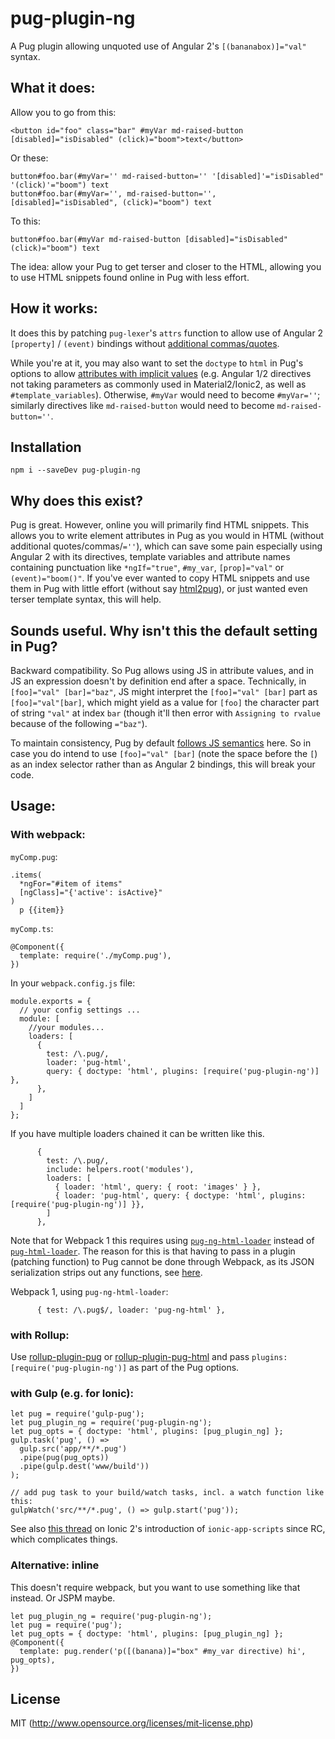 # pug-plugin-ng

A Pug plugin allowing unquoted use of Angular 2's `[(bananabox)]="val"` syntax.

## What it does:

Allow you to go from this:
```
<button id="foo" class="bar" #myVar md-raised-button [disabled]="isDisabled" (click)="boom">text</button>
```

Or these:
```
button#foo.bar(#myVar='' md-raised-button='' '[disabled]'="isDisabled" '(click)'="boom") text
button#foo.bar(#myVar='', md-raised-button='', [disabled]="isDisabled", (click)="boom") text
```

To this:
```
button#foo.bar(#myVar md-raised-button [disabled]="isDisabled" (click)="boom") text
```

The idea: allow your Pug to get terser and closer to the HTML, allowing you to use HTML snippets found online in Pug with less effort.

## How it works:

It does this by patching `pug-lexer`'s `attrs` function to allow use of Angular 2 `[property]` / `(event)` bindings without [additional commas/quotes](https://pugjs.org/language/attributes.html#quoted-attributes).

While you're at it, you may also want to set the `doctype` to `html` in Pug's options to allow [attributes with implicit values](https://pugjs.org/language/attributes.html#boolean-attributes) (e.g. Angular 1/2 directives not taking parameters as commonly used in Material2/Ionic2, as well as `#template_variables`). Otherwise, `#myVar` would need to become `#myVar=''`; similarly directives like `md-raised-button` would need to become `md-raised-button=''`.

## Installation

```
npm i --saveDev pug-plugin-ng
```

## Why does this exist?

Pug is great. However, online you will primarily find HTML snippets. This allows you to write element attributes in Pug as you would in HTML (without additional quotes/commas/`=''`), which can save some pain especially using Angular 2 with its directives, template variables and attribute names containing punctuation like `*ngIf="true"`, `#my_var`, `[prop]="val"` or `(event)="boom()"`.
If you've ever wanted to copy HTML snippets and use them in Pug with little effort (without say [html2pug](http://html2pug.com/)), or just wanted even terser template syntax, this will help.

## Sounds useful. Why isn't this the default setting in Pug?

Backward compatibility. So Pug allows using JS in attribute values, and in JS an expression doesn't by definition end after a space. Technically, in `[foo]="val" [bar]="baz"`, JS might interpret the `[foo]="val" [bar]` part as `[foo]="val"[bar]`, which might yield as a value for `[foo]` the character part of string `"val"` at index `bar` (though it'll then error with `Assigning to rvalue` because of the following `="baz"`).

To maintain consistency, Pug by default [follows JS semantics](https://github.com/pugjs/pug-lexer/pull/69#issuecomment-239973538) here. So in case you do intend to use `[foo]="val" [bar]` (note the space before the `[`) as an index selector rather than as Angular 2 bindings, this will break your code.

## Usage:

### With webpack:

`myComp.pug`:
```
.items(
  *ngFor="#item of items"
  [ngClass]="{'active': isActive}"
)
  p {{item}}
```

`myComp.ts`:
```
@Component({
  template: require('./myComp.pug'),
})
```

In your `webpack.config.js` file:
```
module.exports = {
  // your config settings ...
  module: [
    //your modules...
    loaders: [
      {
        test: /\.pug/,
        loader: 'pug-html', 
        query: { doctype: 'html', plugins: [require('pug-plugin-ng')] },
      },
    ]
  ]
};
```

If you have multiple loaders chained it can be written like this.

```
      {
        test: /\.pug/,
        include: helpers.root('modules'),
        loaders: [
          { loader: 'html', query: { root: 'images' } },
          { loader: 'pug-html', query: { doctype: 'html', plugins: [require('pug-plugin-ng')] }},
        ]
      },
```

Note that for Webpack 1 this requires using [`pug-ng-html-loader`](https://github.com/tycho01/pug-ng-html-loader) instead of [`pug-html-loader`](https://github.com/willyelm/pug-html-loader). The reason for this is that having to pass in a plugin (patching function) to Pug cannot be done through Webpack, as its JSON serialization strips out any functions, see [here](https://github.com/pugjs/pug-lexer/pull/69#issuecomment-241119765).

Webpack 1, using `pug-ng-html-loader`:
```
      { test: /\.pug$/, loader: 'pug-ng-html' },
```

### with Rollup:

Use [rollup-plugin-pug](https://github.com/aMarCruz/rollup-plugin-pug) or [rollup-plugin-pug-html](https://github.com/tycho01/rollup-plugin-pug-html/) and pass `plugins: [require('pug-plugin-ng')]` as part of the Pug options.

### with Gulp (e.g. for Ionic):
```
let pug = require('gulp-pug');
let pug_plugin_ng = require('pug-plugin-ng');
let pug_opts = { doctype: 'html', plugins: [pug_plugin_ng] };
gulp.task('pug', () =>
  gulp.src('app/**/*.pug')
  .pipe(pug(pug_opts))
  .pipe(gulp.dest('www/build'))
);

// add pug task to your build/watch tasks, incl. a watch function like this:
gulpWatch('src/**/*.pug', () => gulp.start('pug'));
```

See also [this thread](https://github.com/driftyco/ionic-app-scripts/issues/31) on Ionic 2's introduction of `ionic-app-scripts` since RC, which complicates things.

### Alternative: inline

This doesn't require webpack, but you want to use something like that instead. Or JSPM maybe.

```
let pug_plugin_ng = require('pug-plugin-ng');
let pug = require('pug');
let pug_opts = { doctype: 'html', plugins: [pug_plugin_ng] };
@Component({
  template: pug.render('p([(banana)]="box" #my_var directive) hi', pug_opts),
})
```

## License

MIT (http://www.opensource.org/licenses/mit-license.php)
